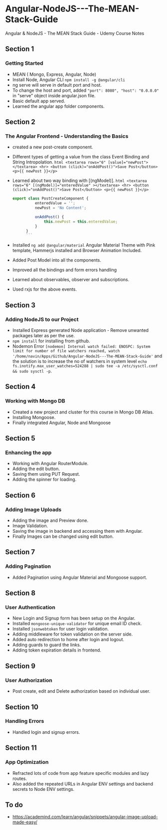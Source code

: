 # Angular-NodeJS---The-MEAN-Stack-Guide

Angular &amp; NodeJS - The MEAN Stack Guide - Udemy Course Notes

## Section 1

### Getting Started

- MEAN ( Mongo, Express, Angular, Node)
- Install Node, Angular CLI `npm install -g @angular/cli`
- ng serve will serve in default port and host.
- To change the host and port, added `"port": 8080", "host": "0.0.0.0"` in "serve" object inside angular.json file.
- Basic default app served.
- Learned the angular app folder components.

## Section 2

### The Angular Frontend - Understanding the Basics

- created a new post-create component.
- Different types of getting a value from the class Event Binding and String Intropolation.
  `html <textarea rows="6" [value]="newPost"></textarea> <hr> <button (click)="onAddPost()">Save Post</button> <p>{{ newPost }}</p>`
- Learned about two way binding with [(ngModel)].
  `html <textarea rows="6" [(ngModel)]="enteredValue" ></textarea> <hr> <button (click)="onAddPost()">Save Post</button> <p>{{ newPost }}</p>`

  ````ts
  export class PostCreateComponent {
      	    enteredValue = '';
      	    newPost = 'No Content';

      	    onAddPost() {
      	        this.newPost = this.enteredValue;
      	    }
      	}
      	```
  ````

- Installed `ng add @angular/material` Angular Material Theme with Pink template, Hammerjs installed and Browser Animation Included.
- Added Post Model into all the components.
- Improved all the bindings and form errors handling
- Learned about observables, observer and subscriptions.
- Used rxjs for the above events.

## Section 3

### Adding NodeJS to our Project

- Installed Express generated Node application - Remove unwanted packages later as per the use.
- `npm install` for installing from github.
- Nodemon Error `[nodemon] Internal watch failed: ENOSPC: System limit for number of file watchers reached, watch '/home/navin/Apps/Github/Angular-NodeJS---The-MEAN-Stack-Guide'` and the solution is to increase the no of watchers in system level `echo fs.inotify.max_user_watches=524288 | sudo tee -a /etc/sysctl.conf && sudo sysctl -p`.

## Section 4

### Working with Mongo DB

- Created a new project and cluster for this course in Mongo DB Atlas.
- Installing Mongoose.
- Finally integrated Angular, Node and Mongoose

## Section 5

### Enhancing the app

- Working with Angular RouterModule.
- Adding the edit button.
- Saving them using PUT Request.
- Adding the spinner for loading.

## Section 6

### Adding Image Uploads

- Adding the image and Preview done.
- Image Validation.
- Saving the image in backend and accessing them with Angular.
- Finally Images can be changed using edit button.

## Section 7

### Adding Pagination

- Added Pagination using Angular Material and Mongoose support.

## Section 8

### User Authentication

- New Login and Signup form has been setup on the Angular.
- Installed `mongoose-unique-validator` for unique email ID check.
- Installed `jsonwebtoken` for user login validation.
- Adding middleware for token validation on the server side.
- Added auto redirection to home after login and logout.
- Adding guards to guard the links.
- Adding token expiration details in frontend.

## Section 9

### User Authorization

- Post create, edit and Delete authorization based on individual user.

## Section 10

### Handling Errors

- Handled login and signup errors.

## Section 11

### App Optimization

- Refracted lots of code from app feature specific modules and lazy routes.
- Also added the repeated URLs in Angular ENV settings and backend secrets to Node ENV settings.

## To do

- https://academind.com/learn/angular/snippets/angular-image-upload-made-easy/
